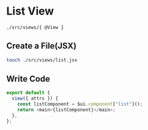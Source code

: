 # List **View**

```text
./src/views/{ @View }
```

## Create a **File(JSX)**

```sh
touch ./src/views/list.jsx
```

## Write **Code**

```js title="views/list.jsx"
export default {
  view({ attrs }) {
    const listComponent = $ui.component["list"]();
    return <main>{listComponent}</main>;
  },
};
```
